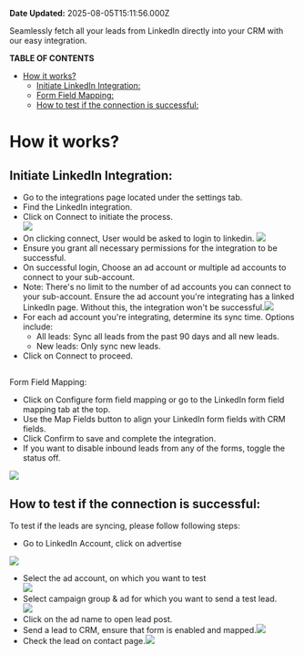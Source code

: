 **Date Updated:** 2025-08-05T15:11:56.000Z

Seamlessly fetch all your leads from LinkedIn directly into your CRM with our easy integration. 

  
**TABLE OF CONTENTS**

* [How it works?](#How-it-works?)  
   * [Initiate LinkedIn Integration:](#Initiate-LinkedIn-Integration%3A)  
   * [Form Field Mapping:](#Form-Field-Mapping%3A)  
   * [How to test if the connection is successful:](#%E2%80%8BHow-to-test-if-the-connection-is-successful%3A)

# How it works?

## Initiate LinkedIn Integration:

* Go to the integrations page located under the settings tab.
* Find the LinkedIn integration.
* Click on Connect to initiate the process.  
![](https://s3.amazonaws.com/cdn.freshdesk.com/data/helpdesk/attachments/production/155050937037/original/uDbL-RMCZjwizOh3wrnz-RjMMvoPWShZWA.png?1754385847)
* On clicking connect, User would be asked to login to linkedin. ![](https://s3.amazonaws.com/cdn.freshdesk.com/data/helpdesk/attachments/production/155050937133/original/J-4GqzyNUDDGAYB-7vYtTDI3n3uL2nNdqw.png?1754385932)
* Ensure you grant all necessary permissions for the integration to be successful.
* On successful login, Choose an ad account or multiple ad accounts to connect to your sub-account.
* Note: There's no limit to the number of ad accounts you can connect to your sub-account. Ensure the ad account you're integrating has a linked LinkedIn page. Without this, the integration won't be successful.[![](https://s3.amazonaws.com/cdn.freshdesk.com/data/helpdesk/attachments/production/155050936861/original/8PdeB7nBAXaK1vi3wcBH6TrktQv7reZutQ.png?1754385746)](https://s3.amazonaws.com/cdn.freshdesk.com/data/helpdesk/attachments/production/155009528552/original/I0BgY3ZQgjgsLDGA0jhVd0eNBN2avkC19g.png?1696714090)
* For each ad account you're integrating, determine its sync time. Options include:  
   * All leads: Sync all leads from the past 90 days and all new leads.  
   * New leads: Only sync new leads.
* Click on Connect to proceed.

##   
Form Field Mapping:

* Click on Configure form field mapping or go to the LinkedIn form field mapping tab at the top.
* Use the Map Fields button to align your LinkedIn form fields with CRM fields.
* Click Confirm to save and complete the integration.
* If you want to disable inbound leads from any of the forms, toggle the status off.

[![](https://s3.amazonaws.com/cdn.freshdesk.com/data/helpdesk/attachments/production/155050936863/original/9ToHqvcEOanVjbnECWI45BijoIdSQoi11A.png?1754385747)](https://s3.amazonaws.com/cdn.freshdesk.com/data/helpdesk/attachments/production/155009528586/original/RwsSsa6B9HJnIVwtCA06DN%5FU-6yPW5fn0A.png?1696714406)

  
## How to test if the connection is successful:

To test if the leads are syncing, please follow following steps:

* Go to LinkedIn Account, click on advertise

![](https://s3.amazonaws.com/cdn.freshdesk.com/data/helpdesk/attachments/production/155050937844/original/KdzBo1kRxtveLSlnGVZEclNH3D-nJ_Hn1w.png?1754386440)

* Select the ad account, on which you want to test  
![](https://s3.amazonaws.com/cdn.freshdesk.com/data/helpdesk/attachments/production/155050938048/original/Jv_3i5wlgdFUUIfSP8bCqXD23m_25TouZg.png?1754386571)
* Select campaign group & ad for which you want to send a test lead.  
![](https://s3.amazonaws.com/cdn.freshdesk.com/data/helpdesk/attachments/production/155050938156/original/2eTCDPIWXaPx1lLQY6HKdlSkRmCZrjmZLg.png?1754386654)
* Click on the ad name to open lead post.
* Send a lead to CRM, ensure that form is enabled and mapped.![](https://s3.amazonaws.com/cdn.freshdesk.com/data/helpdesk/attachments/production/155050938223/original/oTTwtAGP1vc4Z9M9JOovPwI9VPzl39S6Tw.png?1754386716)
* Check the lead on contact page.![](https://s3.amazonaws.com/cdn.freshdesk.com/data/helpdesk/attachments/production/155050938269/original/Ry-DFWkPJkxLAbvsm_yLdw1TdRu2Z8uyuA.png?1754386755)
  
  